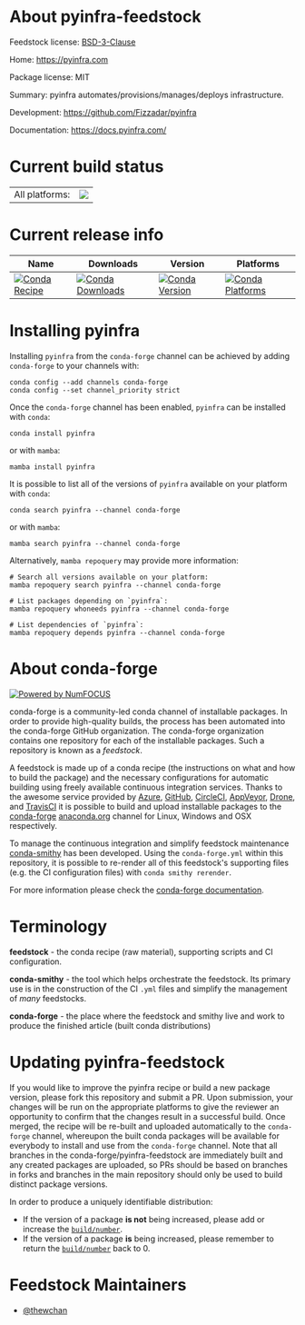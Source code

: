 About pyinfra-feedstock
=======================

Feedstock license: [BSD-3-Clause](https://github.com/conda-forge/pyinfra-feedstock/blob/main/LICENSE.txt)

Home: https://pyinfra.com

Package license: MIT

Summary: pyinfra automates/provisions/manages/deploys infrastructure.

Development: https://github.com/Fizzadar/pyinfra

Documentation: https://docs.pyinfra.com/

Current build status
====================


<table><tr><td>All platforms:</td>
    <td>
      <a href="https://dev.azure.com/conda-forge/feedstock-builds/_build/latest?definitionId=17988&branchName=main">
        <img src="https://dev.azure.com/conda-forge/feedstock-builds/_apis/build/status/pyinfra-feedstock?branchName=main">
      </a>
    </td>
  </tr>
</table>

Current release info
====================

| Name | Downloads | Version | Platforms |
| --- | --- | --- | --- |
| [![Conda Recipe](https://img.shields.io/badge/recipe-pyinfra-green.svg)](https://anaconda.org/conda-forge/pyinfra) | [![Conda Downloads](https://img.shields.io/conda/dn/conda-forge/pyinfra.svg)](https://anaconda.org/conda-forge/pyinfra) | [![Conda Version](https://img.shields.io/conda/vn/conda-forge/pyinfra.svg)](https://anaconda.org/conda-forge/pyinfra) | [![Conda Platforms](https://img.shields.io/conda/pn/conda-forge/pyinfra.svg)](https://anaconda.org/conda-forge/pyinfra) |

Installing pyinfra
==================

Installing `pyinfra` from the `conda-forge` channel can be achieved by adding `conda-forge` to your channels with:

```
conda config --add channels conda-forge
conda config --set channel_priority strict
```

Once the `conda-forge` channel has been enabled, `pyinfra` can be installed with `conda`:

```
conda install pyinfra
```

or with `mamba`:

```
mamba install pyinfra
```

It is possible to list all of the versions of `pyinfra` available on your platform with `conda`:

```
conda search pyinfra --channel conda-forge
```

or with `mamba`:

```
mamba search pyinfra --channel conda-forge
```

Alternatively, `mamba repoquery` may provide more information:

```
# Search all versions available on your platform:
mamba repoquery search pyinfra --channel conda-forge

# List packages depending on `pyinfra`:
mamba repoquery whoneeds pyinfra --channel conda-forge

# List dependencies of `pyinfra`:
mamba repoquery depends pyinfra --channel conda-forge
```


About conda-forge
=================

[![Powered by
NumFOCUS](https://img.shields.io/badge/powered%20by-NumFOCUS-orange.svg?style=flat&colorA=E1523D&colorB=007D8A)](https://numfocus.org)

conda-forge is a community-led conda channel of installable packages.
In order to provide high-quality builds, the process has been automated into the
conda-forge GitHub organization. The conda-forge organization contains one repository
for each of the installable packages. Such a repository is known as a *feedstock*.

A feedstock is made up of a conda recipe (the instructions on what and how to build
the package) and the necessary configurations for automatic building using freely
available continuous integration services. Thanks to the awesome service provided by
[Azure](https://azure.microsoft.com/en-us/services/devops/), [GitHub](https://github.com/),
[CircleCI](https://circleci.com/), [AppVeyor](https://www.appveyor.com/),
[Drone](https://cloud.drone.io/welcome), and [TravisCI](https://travis-ci.com/)
it is possible to build and upload installable packages to the
[conda-forge](https://anaconda.org/conda-forge) [anaconda.org](https://anaconda.org/)
channel for Linux, Windows and OSX respectively.

To manage the continuous integration and simplify feedstock maintenance
[conda-smithy](https://github.com/conda-forge/conda-smithy) has been developed.
Using the ``conda-forge.yml`` within this repository, it is possible to re-render all of
this feedstock's supporting files (e.g. the CI configuration files) with ``conda smithy rerender``.

For more information please check the [conda-forge documentation](https://conda-forge.org/docs/).

Terminology
===========

**feedstock** - the conda recipe (raw material), supporting scripts and CI configuration.

**conda-smithy** - the tool which helps orchestrate the feedstock.
                   Its primary use is in the construction of the CI ``.yml`` files
                   and simplify the management of *many* feedstocks.

**conda-forge** - the place where the feedstock and smithy live and work to
                  produce the finished article (built conda distributions)


Updating pyinfra-feedstock
==========================

If you would like to improve the pyinfra recipe or build a new
package version, please fork this repository and submit a PR. Upon submission,
your changes will be run on the appropriate platforms to give the reviewer an
opportunity to confirm that the changes result in a successful build. Once
merged, the recipe will be re-built and uploaded automatically to the
`conda-forge` channel, whereupon the built conda packages will be available for
everybody to install and use from the `conda-forge` channel.
Note that all branches in the conda-forge/pyinfra-feedstock are
immediately built and any created packages are uploaded, so PRs should be based
on branches in forks and branches in the main repository should only be used to
build distinct package versions.

In order to produce a uniquely identifiable distribution:
 * If the version of a package **is not** being increased, please add or increase
   the [``build/number``](https://docs.conda.io/projects/conda-build/en/latest/resources/define-metadata.html#build-number-and-string).
 * If the version of a package **is** being increased, please remember to return
   the [``build/number``](https://docs.conda.io/projects/conda-build/en/latest/resources/define-metadata.html#build-number-and-string)
   back to 0.

Feedstock Maintainers
=====================

* [@thewchan](https://github.com/thewchan/)

